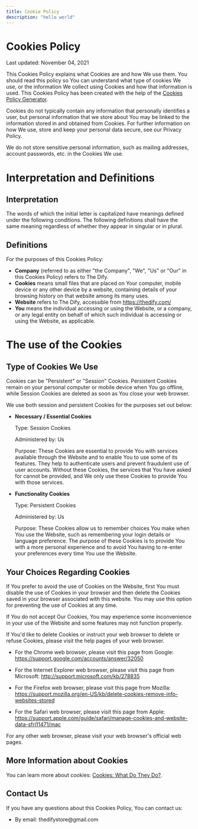 ```yaml
---
title: Cookie Policy
description: "hello world"
---
```



<h1>Cookies Policy</h1>
<p>Last updated: November 04, 2021</p>
<p>This Cookies Policy explains what Cookies are and how We use them. You should read this policy so You can understand what type of cookies We use, or the information We collect using Cookies and how that information is used. This Cookies Policy has been created with the help of the <a href="https://www.freeprivacypolicy.com/free-cookies-policy-generator/" target="_blank">Cookies Policy Generator</a>.</p>
<p>Cookies do not typically contain any information that personally identifies a user, but personal information that we store about You may be linked to the information stored in and obtained from Cookies. For further information on how We use, store and keep your personal data secure, see our Privacy Policy.</p>
<p>We do not store sensitive personal information, such as mailing addresses, account passwords, etc. in the Cookies We use.</p>
<h1>Interpretation and Definitions</h1>
<h2>Interpretation</h2>
<p>The words of which the initial letter is capitalized have meanings defined under the following conditions. The following definitions shall have the same meaning regardless of whether they appear in singular or in plural.</p>
<h2>Definitions</h2>
<p>For the purposes of this Cookies Policy:</p>
<ul>
<li><strong>Company</strong> (referred to as either &quot;the Company&quot;, &quot;We&quot;, &quot;Us&quot; or &quot;Our&quot; in this Cookies Policy) refers to The Dify.</li>
<li><strong>Cookies</strong> means small files that are placed on Your computer, mobile device or any other device by a website, containing details of your browsing history on that website among its many uses.</li>
<li><strong>Website</strong> refers to The Dify, accessible from <a href="https://thedify.com/" rel="external nofollow noopener" target="_blank">https://thedify.com/</a></li>
<li><strong>You</strong> means the individual accessing or using the Website, or a company, or any legal entity on behalf of which such individual is accessing or using the Website, as applicable.</li>
</ul>
<h1>The use of the Cookies</h1>
<h2>Type of Cookies We Use</h2>
<p>Cookies can be &quot;Persistent&quot; or &quot;Session&quot; Cookies. Persistent Cookies remain on your personal computer or mobile device when You go offline, while Session Cookies are deleted as soon as You close your web browser.</p>
<p>We use both session and persistent Cookies for the purposes set out below:</p>
<ul>
<li>
<p><strong>Necessary / Essential Cookies</strong></p>
<p>Type: Session Cookies</p>
<p>Administered by: Us</p>
<p>Purpose: These Cookies are essential to provide You with services available through the Website and to enable You to use some of its features. They help to authenticate users and prevent fraudulent use of user accounts. Without these Cookies, the services that You have asked for cannot be provided, and We only use these Cookies to provide You with those services.</p>
</li>
<li>
<p><strong>Functionality Cookies</strong></p>
<p>Type: Persistent Cookies</p>
<p>Administered by: Us</p>
<p>Purpose: These Cookies allow us to remember choices You make when You use the Website, such as remembering your login details or language preference. The purpose of these Cookies is to provide You with a more personal experience and to avoid You having to re-enter your preferences every time You use the Website.</p>
</li>
</ul>
<h2>Your Choices Regarding Cookies</h2>
<p>If You prefer to avoid the use of Cookies on the Website, first You must disable the use of Cookies in your browser and then delete the Cookies saved in your browser associated with this website. You may use this option for preventing the use of Cookies at any time.</p>
<p>If You do not accept Our Cookies, You may experience some inconvenience in your use of the Website and some features may not function properly.</p>
<p>If You'd like to delete Cookies or instruct your web browser to delete or refuse Cookies, please visit the help pages of your web browser.</p>
<ul>
<li>
<p>For the Chrome web browser, please visit this page from Google: <a href="https://support.google.com/accounts/answer/32050" rel="external nofollow noopener" target="_blank">https://support.google.com/accounts/answer/32050</a></p>
</li>
<li>
<p>For the Internet Explorer web browser, please visit this page from Microsoft: <a href="http://support.microsoft.com/kb/278835" rel="external nofollow noopener" target="_blank">http://support.microsoft.com/kb/278835</a></p>
</li>
<li>
<p>For the Firefox web browser, please visit this page from Mozilla: <a href="https://support.mozilla.org/en-US/kb/delete-cookies-remove-info-websites-stored" rel="external nofollow noopener" target="_blank">https://support.mozilla.org/en-US/kb/delete-cookies-remove-info-websites-stored</a></p>
</li>
<li>
<p>For the Safari web browser, please visit this page from Apple: <a href="https://support.apple.com/guide/safari/manage-cookies-and-website-data-sfri11471/mac" rel="external nofollow noopener" target="_blank">https://support.apple.com/guide/safari/manage-cookies-and-website-data-sfri11471/mac</a></p>
</li>
</ul>
<p>For any other web browser, please visit your web browser's official web pages.</p>
<h2>More Information about Cookies</h2>
<p>You can learn more about cookies: <a href="https://www.freeprivacypolicy.com/blog/cookies/" target="_blank">Cookies: What Do They Do?</a>.</p>
<h2>Contact Us</h2>
<p>If you have any questions about this Cookies Policy, You can contact us:</p>
<ul>
<li>By email: thedifystore@gmail.com</li>
</ul>